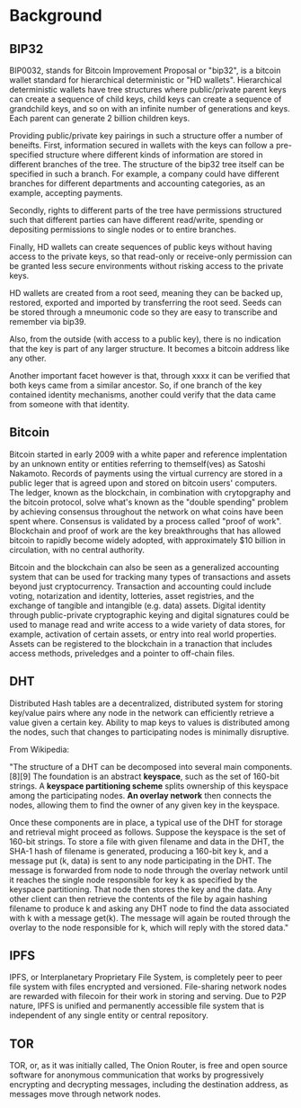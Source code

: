 # Background

## BIP32

BIP0032, stands for Bitcoin Improvement Proposal or "bip32", is a bitcoin wallet standard for hierarchical deterministic or "HD wallets". Hierarchical deterministic wallets have tree structures where public/private parent keys can create a sequence of child keys, child keys can create a sequence of grandchild keys, and so on with an infinite number of generations and keys. Each parent can generate 2 billion children keys.

Providing public/private key pairings in such a structure offer a number of beneifts. First, information secured in wallets with the keys can follow a pre-specified structure where different kinds of information are stored in different branches of the tree. The structure of the bip32 tree itself can be specified in such a branch. For example, a company could have different branches for different departments and accounting categories, as an example, accepting payments.

Secondly, rights to different parts of the tree have permissions structured such that different parties can have different read/write, spending or depositing permissions to single nodes or to entire branches. 

Finally, HD wallets can create sequences of public keys without having access to the private keys, so that read-only or receive-only permission can be granted less secure environments without risking access to the private keys.

HD wallets are created from a root seed, meaning they can be backed up, restored, exported and imported by transferring the root seed. Seeds can be stored through a mneumonic code so they are easy to transcribe and remember via bip39.

Also, from the outside (with access to a public key), there is no indication that the key is part of any larger structure. It becomes a bitcoin address like any other. 

Another important facet however is that, through xxxx it can be verified that both keys came from a similar ancestor. So, if one branch of the key contained identity mechanisms, another could verify that the data came from someone with that identity.

## Bitcoin

Bitcoin started in early 2009 with a white paper and reference implentation by an unknown entity or entities referring to themself(ves) as Satoshi Nakamoto. Records of payments using the virtual currency are stored in a public leger that is agreed upon and stored on bitcoin users' computers. The ledger, known as the blockchain, in combination with crytopgraphy and the bitcoin protocol, solve what's known as the "double spending" problem by achieving consensus throughout the network on what coins have been spent where. 
Consensus is validated by a process called "proof of work". Blockchain and proof of work are the key breakthroughs that has allowed bitcoin to rapidly become widely adopted, with approximately $10 billion in circulation, with no central authority.

Bitcoin and the blockchain can also be seen as a generalized accounting system that can be used for tracking many types of transactions and assets beyond just cryptocurrency. Transaction and accounting could include voting, notarization and identity, lotteries, asset registries, and the exchange of tangible and intangible (e.g. data) assets. Digital identity through public-private cryptographic keying and digital signatures could be used to manage read and write access to a wide variety of data stores, for example, activation of certain assets, or entry into real world properties. Assets can be registered to the blockchain in a tranaction that includes access methods, priveledges and a pointer to off-chain files.

## DHT

Distributed Hash tables are a decentralized, distributed system for storing key/value pairs where any node in the network can efficiently retrieve a value given a certain key. Ability to map keys to values is distributed among the nodes, such that changes to participating nodes is minimally disruptive.

From Wikipedia: 

"The structure of a DHT can be decomposed into several main components.[8][9] The foundation is an abstract **keyspace**, such as the set of 160-bit strings. A **keyspace partitioning scheme** splits ownership of this keyspace among the participating nodes. **An overlay network** then connects the nodes, allowing them to find the owner of any given key in the keyspace.

Once these components are in place, a typical use of the DHT for storage and retrieval might proceed as follows. Suppose the keyspace is the set of 160-bit strings. To store a file with given filename and data in the DHT, the SHA-1 hash of filename is generated, producing a 160-bit key k, and a message put (k, data) is sent to any node participating in the DHT. The message is forwarded from node to node through the overlay network until it reaches the single node responsible for key k as specified by the keyspace partitioning. That node then stores the key and the data. Any other client can then retrieve the contents of the file by again hashing filename to produce k and asking any DHT node to find the data associated with k with a message get(k). The message will again be routed through the overlay to the node responsible for k, which will reply with the stored data."

## IPFS

IPFS, or Interplanetary Proprietary File System, is completely peer to peer file system with files encrypted and versioned. File-sharing network nodes are rewarded with filecoin for their work in storing and serving. Due to P2P nature, IPFS is unified and permanently accessible file system that is independent of any single entity or central repository.

## TOR

TOR, or, as it was initially called, The Onion Router, is free and open source software for anonymous communication that works by progressively encrypting and decrypting messages, including the destination address, as messages move through network nodes. 

